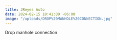 ```yaml
---
title: JReyes Auto
date: 2024-02-15 10:41:00 -06:00
image: "/uploads/DROP%20MANHOLE%20CONNECTION.jpg"
---
```


Drop manhole connection